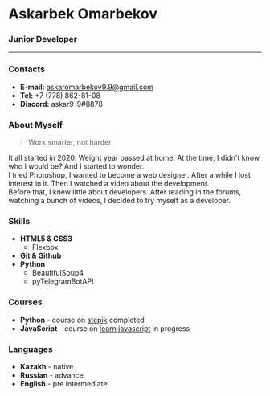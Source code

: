 # Askarbek Omarbekov 

### Junior Developer

****

### Contacts
* **E-mail:** askaromarbekov9.9@gmail.com
* **Tel:** +7 (778) 862-81-08
* **Discord:** askar9-9#8878


### About Myself
  
  > Work smarter, not harder 
  
  It all started in 2020. Weight year passed at home. At the time, I didn't know who I would be? And I started to wonder. <br> 
  I tried Photoshop, I wanted to become a web designer. After a while I lost interest in it. Then I watched a video about the development.<br>
  Before that, I knew little about developers. After reading in the forums, watching a bunch of videos, I decided to try myself as a developer.
  
  

### Skills
* **HTML5 & CSS3**
  * Flexbox  
* **Git & Github**
* **Python**
  * BeautifulSoup4
  * pyTelegramBotAPI

### Courses
* **Python** - course on [stepik](https://stepik.org/course/58852/promo) completed
* **JavaScript** - course on [learn javascript](https://learn.javascript.ru/) in progress

### Languages
* **Kazakh** - native
* **Russian** - advance
* **English** - pre intermediate
